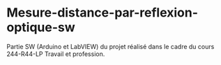 # Mesure-distance-par-reflexion-optique-sw
Partie SW (Arduino et LabVIEW) du projet réalisé dans le cadre du cours 244-R44-LP Travail et profession.
